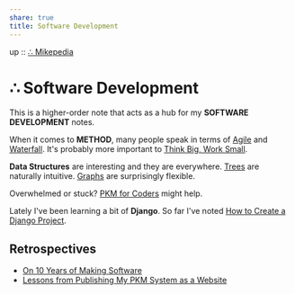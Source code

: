 ```yaml
---  
share: true  
title: Software Development  
---  
```

up :: [∴ Mikepedia](./index.md)  
  
# ∴ Software Development  
  
This is a higher-order note that acts as a hub for my **SOFTWARE DEVELOPMENT** notes.  
  
When it comes to **METHOD**, many people speak in terms of [Agile](./Agile.md) and [Waterfall](./Waterfall.md). It's probably more important to [Think Big, Work Small](./Think-Big-Work-Small.md).  
  
**Data Structures** are interesting and they are everywhere. [Trees](./Tree.md) are naturally intuitive. [Graphs](./Graph.md) are surprisingly flexible.  
  
Overwhelmed or stuck? [PKM for Coders](../PKM%20for%20Coders.md) might help.  
  
Lately I've been learning a bit of **Django**. So far I've noted [How to Create a Django Project](./How-to-Create-a-Django-Project.md).  
  
## Retrospectives  
- [On 10 Years of Making Software](./On-10-Years-of-Making-Software.md)  
- [Lessons from Publishing My PKM System as a Website](./Lessons-from-Publishing-My-PKM-System-as-a-Website.md)